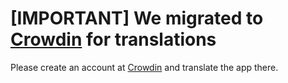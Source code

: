 # [IMPORTANT] We migrated to [Crowdin](https://crowdin.com/project/meeting-media-manager) for translations

Please create an account at [Crowdin](https://crowdin.com/project/meeting-media-manager) and translate the app there.
